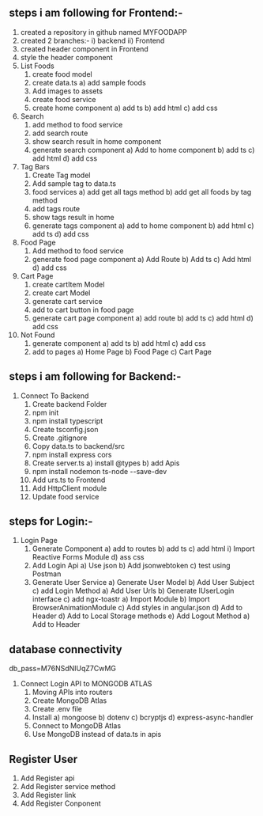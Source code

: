 ## steps i am following for Frontend:-
1) created a repository in github named MYFOODAPP
2) created 2 branches:-
    i) backend
    ii) Frontend
3) created header component in Frontend    
4) style the header component
5) List Foods
    1. create food model
    2. create data.ts
        a) add sample foods
    3. Add images to assets
    4. create food service
    5. create home component
        a) add ts
        b) add html
        c) add css
6) Search
    1) add method to food service
    2) add search route
    3) show search result in home component
    4) generate search component
        a) Add to home component
        b) add ts
        c) add html
        d) add css
7) Tag Bars
    1) Create Tag model
    2) Add sample tag to data.ts
    3) food services
        a) add get all tags method
        b) add get all foods by tag method
    4) add tags route
    5) show tags result in home
    6) generate tags component
        a) add to home component
        b) add html
        c) add ts
        d) add css            
8) Food Page
    1) Add method to food service
    2) generate food page component
        a) Add Route
        b) Add ts
        c) Add html
        d) add css
9) Cart Page
    1) create cartItem Model
    2) create cart Model
    3) generate cart service
    4) add to cart button in food page
    5) generate cart page component
        a) add route
        b) add ts
        c) add html
        d) add css        
10) Not Found
    1) generate component
        a) add ts
        b) add html
        c) add css
    2) add to pages
        a) Home Page
        b) Food Page
        c) Cart Page         

## steps i am following for Backend:-        
1) Connect To Backend
    1) Create backend Folder
    2) npm init
    3) npm install typescript
    4) Create tsconfig.json
    5) Create .gitignore
    6) Copy data.ts to backend/src
    7) npm install express cors
    8) Create server.ts
        a) install @types
        b) add Apis
    9) npm install nodemon ts-node --save-dev
    10) Add urs.ts to Frontend
    11) Add HttpClient module
    12) Update food service  

## steps for Login:-
1) Login Page
    1) Generate Component
        a) add to routes
        b) add ts 
        c) add html
            i) Import Reactive Forms Module
        d) ass css
    2) Add Login Api
        a) Use json
        b) Add jsonwebtoken
        c) test using Postman        
    3) Generate User Service
        a) Generate User Model
        b) Add User Subject
        c) add Login Method
            a) Add User Urls
            b) Generate IUserLogin interface
            c) add ngx-toastr
                a) Import Module
                b) Import BrowserAnimationModule
                c) Add styles in angular.json
            d) Add to Header
        d) Add to Local Storage methods
        e) Add Logout Method
            a) Add to Header           

## database connectivity
db_pass=M76NSdNIUqZ7CwMG
1) Connect Login API to MONGODB ATLAS
    1) Moving APIs into routers
    2) Create MongoDB Atlas
    3) Create .env file
    4) Install
        a) mongoose
        b) dotenv
        c) bcryptjs
        d) express-async-handler
    5) Connect to MongoDB Atlas
    6) Use MongoDB instead of data.ts in apis       

## Register User
1) Add Register api
2) Add Register service method
3) Add Register link
4) Add Register Conponent